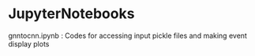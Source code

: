 # JupyterNotebooks
gnntocnn.ipynb : Codes for accessing input pickle files and making event display plots
